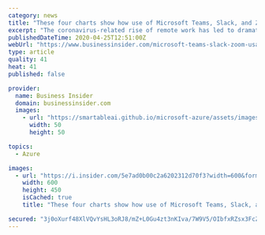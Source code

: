 ```yaml
---
category: news
title: "These four charts show how use of Microsoft Teams, Slack, and Zoom has skyrocketed thanks to the remote work boom"
excerpt: "The coronavirus-related rise of remote work has led to dramatically increased demand for apps that enable collaboration and communication."
publishedDateTime: 2020-04-25T12:51:00Z
webUrl: "https://www.businessinsider.com/microsoft-teams-slack-zoom-usage-charts-increased-remote-work-pandemic-2020-4"
type: article
quality: 41
heat: 41
published: false

provider:
  name: Business Insider
  domain: businessinsider.com
  images:
    - url: "https://smartableai.github.io/microsoft-azure/assets/images/organizations/businessinsider.com-50x50.jpg"
      width: 50
      height: 50

topics:
  - Azure

images:
  - url: "https://i.insider.com/5e7ad0b00c2a6202312d70f3?width=600&format=jpeg&auto=webp"
    width: 600
    height: 450
    isCached: true
    title: "These four charts show how use of Microsoft Teams, Slack, and Zoom has skyrocketed thanks to the remote work boom"

secured: "3j0oXurf48XlVQvYsHL3oRJ8/mZ+L0Gu4zt3nKIva/7W9V5/OIbfxRZsx3FcZqlFORrWvmQMm7djUOVl0J97C06ys9nEYTZpC0tseak3JlmFy44fShyPeltD27vYq93XZvpzU3o1/6baBQkn/df5ctVwWtwqWBs8PJXh4y1+jLRVRuRG5kr4KX6/6jHDzLWClpB6yDw0QcWnRKYrvnYTPmG9zomJIZ79Bhd+PKRyY2zElGuxrXUDNij+5bGhQZIXHGA0srgNP+/fUs1O2cfZkz1HhaEoXKwXwjvor86lxrq7j7DRHoH8B5x/fGpIoSnMojQSTggW/idxXWtt6nfw8/LPSOY+DC2Wtpf6Fr+5b6YmKOMiZIzoXKPe2nWB924/sJ/GlCThJYpHLJ8+6Db9c7hTSE4NGgswNaJbHhPDTehqAFzYOO7PhH2nmKjBBz6qddpkBdezSEb9KlhgDvOmz26i2L/cUP/ryf3+HjNs2ws=;p+jppKcScDcYwXIgUkbgLA=="
---
```


